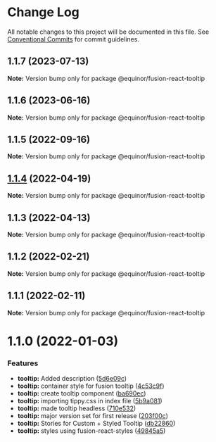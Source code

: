# Change Log

All notable changes to this project will be documented in this file.
See [Conventional Commits](https://conventionalcommits.org) for commit guidelines.

## 1.1.7 (2023-07-13)

**Note:** Version bump only for package @equinor/fusion-react-tooltip





## 1.1.6 (2023-06-16)

**Note:** Version bump only for package @equinor/fusion-react-tooltip





## 1.1.5 (2022-09-16)

**Note:** Version bump only for package @equinor/fusion-react-tooltip





## [1.1.4](https://github.com/equinor/fusion-react-components/compare/@equinor/fusion-react-tooltip@1.1.3...@equinor/fusion-react-tooltip@1.1.4) (2022-04-19)

**Note:** Version bump only for package @equinor/fusion-react-tooltip





## 1.1.3 (2022-04-13)

**Note:** Version bump only for package @equinor/fusion-react-tooltip





## 1.1.2 (2022-02-21)

**Note:** Version bump only for package @equinor/fusion-react-tooltip





## 1.1.1 (2022-02-11)

**Note:** Version bump only for package @equinor/fusion-react-tooltip





# 1.1.0 (2022-01-03)


### Features

* **tooltip:** Added description ([5d6e09c](https://github.com/equinor/fusion-react-components/commit/5d6e09cf0af94625df15977586662b42605afb9d))
* **tooltip:** container style for fusion tooltip ([4c53c9f](https://github.com/equinor/fusion-react-components/commit/4c53c9f4b4747579b2689bba44f2b9ea10699c21))
* **tooltip:** create tooltip component ([ba690ec](https://github.com/equinor/fusion-react-components/commit/ba690ecf8e7f68d7970a2848502d2f16de051bfc))
* **tooltip:** importing tippy.css in index file ([5b9a081](https://github.com/equinor/fusion-react-components/commit/5b9a081cac6a8e752900d1eaea8a74ea9252c5ee))
* **tooltip:** made tooltip headless ([710e532](https://github.com/equinor/fusion-react-components/commit/710e53237434a77e2448cce9f747c38502932b22))
* **tooltip:** major version set for first release ([203f00c](https://github.com/equinor/fusion-react-components/commit/203f00c9f9b40510efbea4cb2de8875adbb3c5a1))
* **tooltip:** Stories for Custom + Styled Tooltip ([db22860](https://github.com/equinor/fusion-react-components/commit/db228600e0722aaa7ce02f11aab5fb9d7978e86e))
* **tooltip:** styles using fusion-react-styles ([49845a5](https://github.com/equinor/fusion-react-components/commit/49845a57d17619ec17112c46cd934f59506e00ec))

